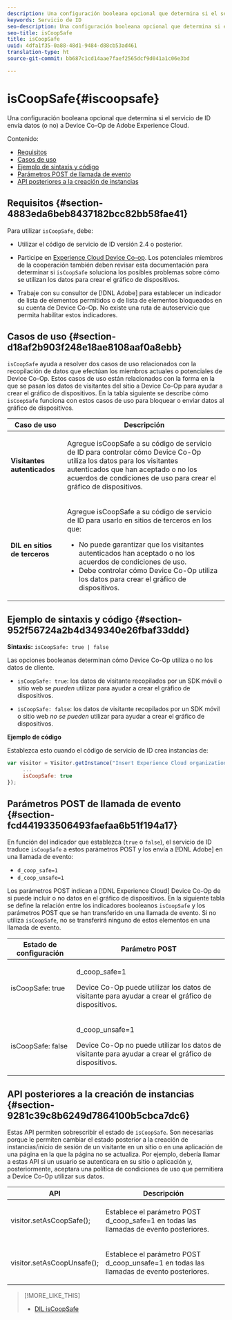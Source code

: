 ```yaml
---
description: Una configuración booleana opcional que determina si el servicio de ID envía datos (o no) a Device Co-Op de Adobe Experience Cloud.
keywords: Servicio de ID
seo-description: Una configuración booleana opcional que determina si el servicio de ID envía datos (o no) a Device Co-Op de Adobe Experience Cloud.
seo-title: isCoopSafe
title: isCoopSafe
uuid: 4dfa1f35-0a88-48d1-9484-d88cb53ad461
translation-type: ht
source-git-commit: bb687c1cd14aae7faef2565dcf9d041a1c06e3bd

---
```



# isCoopSafe{#iscoopsafe}

Una configuración booleana opcional que determina si el servicio de ID envía datos (o no) a Device Co-Op de Adobe Experience Cloud.

Contenido:

<ul class="simplelist"> 
 <li> <a href="../../mcvid-library/mcvid-function-vars/mcvid-coopsafe.md#section-4883eda6beb8437182bcc82bb58fae41" format="dita" scope="local"> Requisitos </a> </li> 
 <li> <a href="../../mcvid-library/mcvid-function-vars/mcvid-coopsafe.md#section-d18af2b903f248e18ae8108aaf0a8ebb" format="dita" scope="local"> Casos de uso </a> </li> 
 <li> <a href="../../mcvid-library/mcvid-function-vars/mcvid-coopsafe.md#section-952f56724a2b4d349340e26fbaf33ddd" format="dita" scope="local"> Ejemplo de sintaxis y código </a> </li> 
 <li> <a href="../../mcvid-library/mcvid-function-vars/mcvid-coopsafe.md#section-fcd441933506493faefaa6b51f194a17" format="dita" scope="local"> Parámetros POST de llamada de evento </a> </li> 
 <li> <a href="../../mcvid-library/mcvid-function-vars/mcvid-coopsafe.md#section-9281c39c8b6249d7864100b5cbca7dc6" format="dita" scope="local"> API posteriores a la creación de instancias </a> </li> 
</ul>

## Requisitos {#section-4883eda6beb8437182bcc82bb58fae41}

Para utilizar `isCoopSafe`, debe:

* Utilizar el código de servicio de ID versión 2.4 o posterior.
* Participe en [Experience Cloud Device Co-op](https://marketing.adobe.com/resources/help/es_ES/mcdc/). Los potenciales miembros de la cooperación también deben revisar esta documentación para determinar si `isCoopSafe` soluciona los posibles problemas sobre cómo se utilizan los datos para crear el gráfico de dispositivos.

* Trabaje con su consultor de [!DNL Adobe] para establecer un indicador de lista de elementos permitidos o de lista de elementos bloqueados en su cuenta de Device Co-Op. No existe una ruta de autoservicio que permita habilitar estos indicadores.

## Casos de uso {#section-d18af2b903f248e18ae8108aaf0a8ebb}

`isCoopSafe` ayuda a resolver dos casos de uso relacionados con la recopilación de datos que efectúan los miembros actuales o potenciales de Device Co-Op. Estos casos de uso están relacionados con la forma en la que se pasan los datos de visitantes del sitio a Device Co-Op para ayudar a crear el gráfico de dispositivos. En la tabla siguiente se describe cómo `isCoopSafe` funciona con estos casos de uso para bloquear o enviar datos al gráfico de dispositivos.

<table id="table_A24C63D2A21F47EDBAC8FA5E7BE888D8"> 
 <thead> 
  <tr> 
   <th colname="col1" class="entry"> Caso de uso </th> 
   <th colname="col2" class="entry"> Descripción </th> 
  </tr> 
 </thead>
 <tbody> 
  <tr> 
   <td colname="col1"> <p> <b>Visitantes autenticados</b> </p> </td> 
   <td colname="col2"> <p>Agregue <span class="codeph">isCoopSafe</span> a su código de servicio de ID para controlar cómo Device Co-Op utiliza los datos para los visitantes autenticados que han aceptado o no los acuerdos de condiciones de uso para crear el gráfico de dispositivos. </p> </td> 
  </tr> 
  <tr> 
   <td colname="col1"> <p> <b>DIL en sitios de terceros</b> </p> </td> 
   <td colname="col2"> <p>Agregue <span class="codeph">isCoopSafe</span> a su código de servicio de ID para usarlo en sitios de terceros en los que: </p> <p> 
     <ul id="ul_C27BB26510314834A2A7CD99D46DA4AC"> 
      <li id="li_4E6AE574F18646F09C0CF4553EEA1A9E">No puede garantizar que los visitantes autenticados han aceptado o no los acuerdos de condiciones de uso. </li> 
      <li id="li_26D0561BF32B4278B0A6B5082C17FED8">Debe controlar cómo Device Co-Op utiliza los datos para crear el gráfico de dispositivos. </li> 
     </ul> </p> </td> 
  </tr> 
 </tbody> 
</table>

## Ejemplo de sintaxis y código {#section-952f56724a2b4d349340e26fbaf33ddd}

**Sintaxis:** `isCoopSafe: true | false`

Las opciones booleanas determinan cómo Device Co-Op utiliza o no los datos de cliente.

* `isCoopSafe: true`: los datos de visitante recopilados por un SDK móvil o sitio web se *pueden* utilizar para ayudar a crear el gráfico de dispositivos.

* `isCoopSafe: false`: los datos de visitante recopilados por un SDK móvil o sitio web *no se pueden* utilizar para ayudar a crear el gráfico de dispositivos.

**Ejemplo de código**

Establezca esto cuando el código de servicio de ID crea instancias de:

```js
var visitor = Visitor.getInstance("Insert Experience Cloud organization ID here",{ 
     ... 
     isCoopSafe: true 
});
```

## Parámetros POST de llamada de evento {#section-fcd441933506493faefaa6b51f194a17}

En función del indicador que establezca (`true` o `false`), el servicio de ID traduce `isCoopSafe` a estos parámetros POST y los envía a [!DNL Adobe] en una llamada de evento:

* `d_coop_safe=1`
* `d_coop_unsafe=1`

Los parámetros POST indican a [!DNL Experience Cloud] Device Co-Op de si puede incluir o no datos en el gráfico de dispositivos. En la siguiente tabla se define la relación entre los indicadores booleanos `isCoopSafe` y los parámetros POST que se han transferido en una llamada de evento. Si no utiliza `isCoopSafe`, no se transferirá ninguno de estos elementos en una llamada de evento.

<table id="table_0A544534CA904F4D9836A34B8C1EACBB"> 
 <thead> 
  <tr> 
   <th colname="col1" class="entry"> Estado de configuración </th> 
   <th colname="col2" class="entry"> Parámetro POST </th> 
  </tr> 
 </thead>
 <tbody> 
  <tr> 
   <td colname="col1"> <p> <span class="codeph"> isCoopSafe: true </span> </p> </td> 
   <td colname="col2"> <p> <span class="codeph"> d_coop_safe=1 </span> </p> <p>Device Co-Op puede utilizar los datos de visitante para ayudar a crear el gráfico de dispositivos. </p> </td> 
  </tr> 
  <tr> 
   <td colname="col1"> <p> <span class="codeph"> isCoopSafe: false </span> </p> </td> 
   <td colname="col2"> <p> <span class="codeph"> d_coop_unsafe=1 </span> </p> <p>Device Co-Op no puede utilizar los datos de visitante para ayudar a crear el gráfico de dispositivos. </p> </td> 
  </tr> 
 </tbody> 
</table>

## API posteriores a la creación de instancias {#section-9281c39c8b6249d7864100b5cbca7dc6}

Estas API permiten sobrescribir el estado de `isCoopSafe`. Son necesarias porque le permiten cambiar el estado posterior a la creación de instancias/inicio de sesión de un visitante en un sitio o en una aplicación de una página en la que la página no se actualiza. Por ejemplo, debería llamar a estas API si un usuario se autenticara en su sitio o aplicación y, posteriormente, aceptara una política de condiciones de uso que permitiera a Device Co-Op utilizar sus datos.

<table id="table_BAA96B1F82BE48C3A61A1AF1367BA45C"> 
 <thead> 
  <tr> 
   <th colname="col1" class="entry"> API </th> 
   <th colname="col2" class="entry"> Descripción </th> 
  </tr> 
 </thead>
 <tbody> 
  <tr> 
   <td colname="col1"> <p> <span class="codeph"> visitor.setAsCoopSafe(); </span> </p> </td> 
   <td colname="col2"> <p>Establece el parámetro POST <span class="codeph">d_coop_safe=1</span> en todas las llamadas de evento posteriores. </p> </td> 
  </tr> 
  <tr> 
   <td colname="col1"> <p> <span class="codeph"> visitor.setAsCoopUnsafe(); </span> </p> </td> 
   <td colname="col2"> <p>Establece el parámetro POST <span class="codeph">d_coop_unsafe=1</span> en todas las llamadas de evento posteriores. </p> </td> 
  </tr> 
 </tbody> 
</table>

<!--
Wiki page https://wiki.corp.adobe.com/x/RCfFTg
-->

>[!MORE_LIKE_THIS]
>
>* [DIL isCoopSafe](https://marketing.adobe.com/resources/help/en_US/aam/dil-coopsafe.html)

